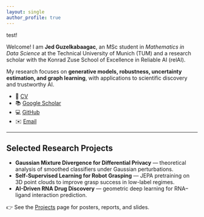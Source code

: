 ```yaml
---
layout: single
author_profile: true
---
```


test! 


Welcome! I am **Jed Guzelkabaagac**, an MSc student in *Mathematics in Data Science* at the Technical University of Munich (TUM) and a research scholar with the Konrad Zuse School of Excellence in Reliable AI (relAI).  

My research focuses on **generative models, robustness, uncertainty estimation, and graph learning**, with applications to scientific discovery and trustworthy AI.  

- 📄 [CV](/files/cv.pdf)  
- 📚 [Google Scholar](https://scholar.google.com/citations?user=leZriSMAAAAJ&hl=en)  
- 💻 [GitHub](https://github.com/jedguz)  
- ✉️ [Email](mailto:jed.guzelkabaagac@tum.de)  

---

## Selected Research Projects

- **Gaussian Mixture Divergence for Differential Privacy** — theoretical analysis of smoothed classifiers under Gaussian perturbations.  
- **Self-Supervised Learning for Robot Grasping** — JEPA pretraining on 3D point clouds to improve grasp success in low-label regimes.  
- **AI-Driven RNA Drug Discovery** — geometric deep learning for RNA–ligand interaction prediction.  

👉 See the [Projects](/portfolio/) page for posters, reports, and slides.
